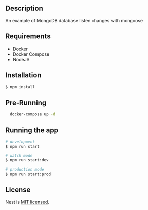## Description

An example of MongoDB database listen changes with mongoose

## Requirements
  <ul>
    <li>Docker</li>
    <li>Docker Compose</li>
    <li>NodeJS</li>
  </ul>

## Installation

```bash
$ npm install
```

## Pre-Running
```bash
  docker-compose up -d
```

## Running the app

```bash
# development
$ npm run start

# watch mode
$ npm run start:dev

# production mode
$ npm run start:prod
```

## License

Nest is [MIT licensed](LICENSE).
